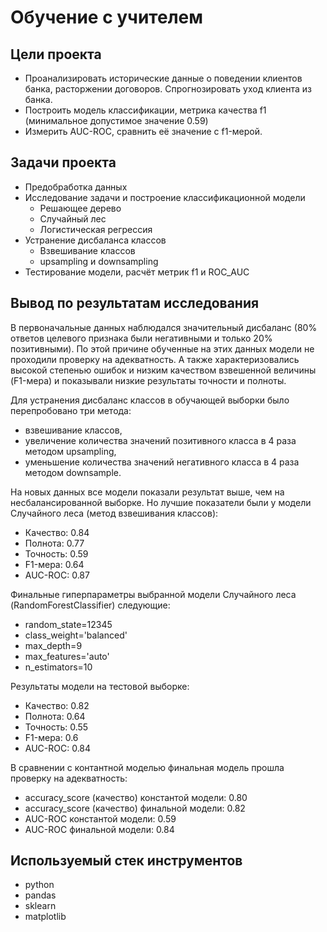 # Обучение с учителем
## Цели проекта
 - Проанализировать исторические данные о поведении клиентов банка, расторжении договоров. Спрогнозировать уход клиента из банка.
 - Построить модель классификации, метрика качества f1 (минимальное допустимое значение 0.59)
 - Измерить AUC-ROC, сравнить её значение с f1-мерой.
## Задачи проекта
 - Предобработка данных
 - Исследование задачи и построение классификационной модели
   - Решающее дерево
   - Случайный лес
   - Логистическая регрессия
- Устранение дисбаланса классов
  - Взвешивание классов
  - upsampling и downsampling
- Тестирование модели, расчёт метрик f1 и ROC_AUC
## Вывод по результатам исследования

В первоначальные данных наблюдался значительный дисбаланс (80% ответов целевого признака были негативными и только 20% позитивными). По этой причине обученные на этих данных модели не проходили проверку на адекватность. А также характеризовались высокой степенью ошибок и низким качеством взвешенной величины (F1-мера) и показывали низкие результаты точности и полноты.

Для устранения дисбаланс классов в обучающей выборки было перепробовано три метода:
- взвешивание классов,
- увеличение количества значений позитивного класса в 4 раза методом upsampling,
- уменьшение количества значений негативного класса в 4 раза методом downsample.

На новых данных все модели показали результат выше, чем на несбалансированной выборке. Но лучшие показатели были у модели Случайного леса (метод взвешивания классов):
- Качество: 0.84
- Полнота: 0.77
- Точность: 0.59
- F1-мера: 0.64
- AUC-ROC: 0.87

Финальные гиперпараметры выбранной модели Случайного леса (RandomForestClassifier) следующие:
- random_state=12345
- class_weight='balanced'
- max_depth=9
- max_features='auto'
- n_estimators=10

Результаты модели на тестовой выборке:
- Качество: 0.82
- Полнота: 0.64
- Точность: 0.55
- F1-мера: 0.6
- AUC-ROC: 0.84

В сравнении с контантной моделью финальная модель прошла проверку на адекватность:
- accuracy_score (качество) константой модели: 0.80
- accuracy_score (качество) финальной модели: 0.82
- AUC-ROC константой модели: 0.59
- AUC-ROC финальной модели: 0.84

## Используемый стек инструментов
- python
- pandas
- sklearn
- matplotlib
